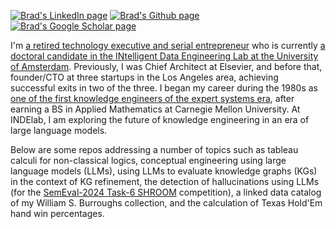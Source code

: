 [![Brad's LinkedIn page](https://img.shields.io/badge/LinkedIn-bpallen-blue)](https://www.linkedin.com/in/bpallen)
[![Brad's Github page](https://img.shields.io/github/stars/bradleypallen?style=social)](https://github.com/bradleypallen/)
[![Brad's Google Scholar page](https://img.shields.io/badge/citations-1296-lightgrey?style=social&logo=googlescholar)](https://scholar.google.com/citations?hl=en&user=cdQ_HrAAAAAJ&view_op=list_works&sortby=pubdate)

I'm [a retired technology executive and serial entrepreneur](https://www.linkedin.com/in/bpallen) who is currently [a doctoral candidate in the INtelligent Data Engineering Lab at the University of Amsterdam](https://indelab.org/). Previously, I was Chief Architect at Elsevier, and before that, founder/CTO at three startups in the Los Angeles area, achieving successful exits in two of the three. I began my career during the 1980s as [one of the first knowledge engineers of the expert systems era](https://archive.computerhistory.org/resources/access/text/2020/04/102740341-05-01-acc.pdf), after earning a BS in Applied Mathematics at Carnegie Mellon University. At INDElab, I am exploring the future of knowledge engineering in an era of large language models.

Below are some repos addressing a number of topics such as tableau calculi for non-classical logics, conceptual engineering using large language models (LLMs), using LLMs to evaluate knowledge graphs (KGs) in the context of KG refinement, the detection of hallucinations using LLMs (for the [SemEval-2024 Task-6 SHROOM](https://helsinki-nlp.github.io/shroom/) competition), a linked data catalog of my William S. Burroughs collection, and the calculation of Texas Hold'Em hand win percentages.

<!--
**bradleypallen/bradleypallen** is a ✨ _special_ ✨ repository because its `README.md` (this file) appears on your GitHub profile.

Here are some ideas to get you started:

- 🔭 I’m currently working on ...
- 🌱 I’m currently learning ...
- 👯 I’m looking to collaborate on ...
- 🤔 I’m looking for help with ...
- 💬 Ask me about ...
- 📫 How to reach me: ...
- 😄 Pronouns: ...
- ⚡ Fun fact: ...
-->

